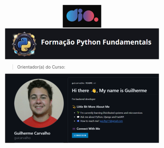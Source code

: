<div align="center">
<img src="assets/icon_dio_single.png" alt="Logo da DIO">
</div>

<div align="center">
     <img src="assets/logo_python-dio.png" alt="Logo Python">
</div>



>Orientador(a) do Curso: 
<div align="center">
     <a href="https://github.com/guicarvalho">
          <img src="https://github.com/MarciaMoreno/Python--DIO/blob/main/assets/professor.png?raw=true" alt="Foto com os dados do orientador do curso">
     </a>
</div>
